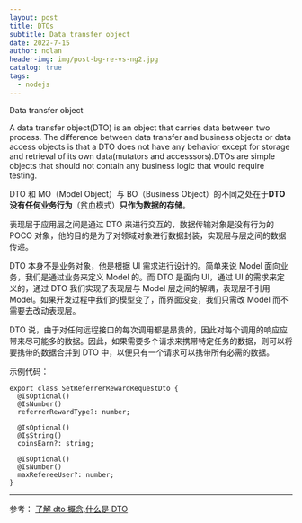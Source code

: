 ```yaml
---
layout: post
title: DTOs
subtitle: Data transfer object
date: 2022-7-15
author: nolan
header-img: img/post-bg-re-vs-ng2.jpg
catalog: true
tags:
  - nodejs
---
```


Data transfer object

A data transfer object(DTO) is an object that carries data between two process.
The difference between data transfer and business objects or data access objects is that a DTO does not have any behavior except for storage and retrieval of its own data(mutators and accesssors).DTOs are simple objects that should not contain any business logic that would require testing.

DTO 和 MO（Model Object）与 BO（Business Object）的不同之处在于**DTO 没有任何业务行为**（贫血模式）**只作为数据的存储**。

表现层于应用层之间是通过 DTO 来进行交互的，数据传输对象是没有行为的 POCO 对象，他的目的是为了对领域对象进行数据封装，实现层与层之间的数据传递。

DTO 本身不是业务对象，他是根据 UI 需求进行设计的。简单来说 Model 面向业务，我们是通过业务来定义 Model 的。而 DTO 是面向 UI，通过 UI 的需求来定义的，通过 DTO 我们实现了表现层与 Model 层之间的解耦，表现层不引用 Model。如果开发过程中我们的模型变了，而界面没变，我们只需改 Model 而不需要去改动表现层。

DTO 说，由于对任何远程接口的每次调用都是昂贵的，因此对每个调用的响应应带来尽可能多的数据。因此，如果需要多个请求来携带特定任务的数据，则可以将要携带的数据合并到 DTO 中，以便只有一个请求可以携带所有必需的数据。

示例代码：

    export class SetReferrerRewardRequestDto {
      @IsOptional()
      @IsNumber()
      referrerRewardType?: number;

      @IsOptional()
      @IsString()
      coinsEarn?: string;

      @IsOptional()
      @IsNumber()
      maxRefereeUser?: number;
    }

---

参考：
[了解 dto 概念,什么是 DTO](https://www.cnblogs.com/simple-blog/p/7071740.html)
